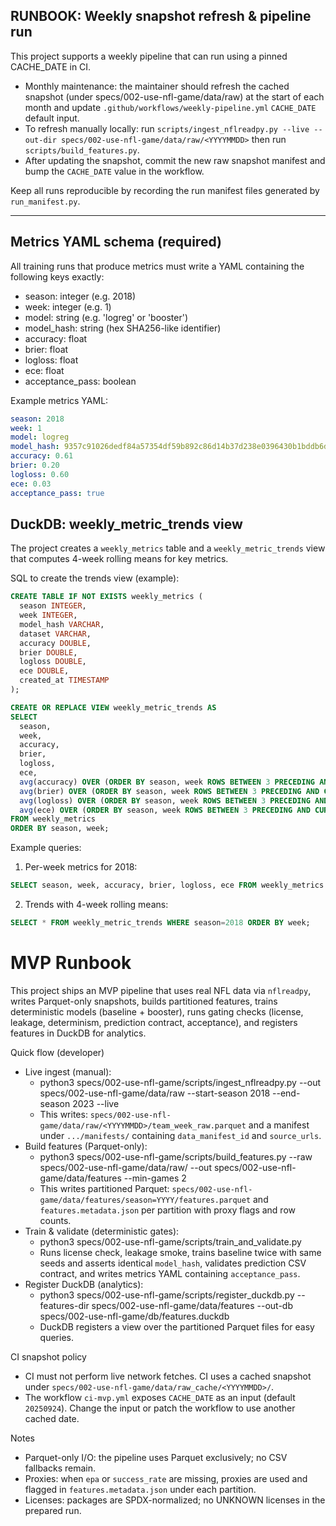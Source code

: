 ## RUNBOOK: Weekly snapshot refresh & pipeline run

This project supports a weekly pipeline that can run using a pinned CACHE_DATE in CI.

- Monthly maintenance: the maintainer should refresh the cached snapshot (under specs/002-use-nfl-game/data/raw) at the start of each month and update `.github/workflows/weekly-pipeline.yml` `CACHE_DATE` default input.
- To refresh manually locally: run `scripts/ingest_nflreadpy.py --live --out-dir specs/002-use-nfl-game/data/raw/<YYYYMMDD>` then run `scripts/build_features.py`.
- After updating the snapshot, commit the new raw snapshot manifest and bump the `CACHE_DATE` value in the workflow.

Keep all runs reproducible by recording the run manifest files generated by `run_manifest.py`.

---

## Metrics YAML schema (required)

All training runs that produce metrics must write a YAML containing the following keys exactly:

- season: integer (e.g. 2018)
- week: integer (e.g. 1)
- model: string (e.g. 'logreg' or 'booster')
- model_hash: string (hex SHA256-like identifier)
- accuracy: float
- brier: float
- logloss: float
- ece: float
- acceptance_pass: boolean

Example metrics YAML:

```yaml
season: 2018
week: 1
model: logreg
model_hash: 9357c91026dedf84a57354df59b892c86d14b37d238e0396430b1bddb6d72e85
accuracy: 0.61
brier: 0.20
logloss: 0.60
ece: 0.03
acceptance_pass: true
```

## DuckDB: weekly_metric_trends view

The project creates a `weekly_metrics` table and a `weekly_metric_trends` view that computes 4-week rolling means for key metrics.

SQL to create the trends view (example):

```sql
CREATE TABLE IF NOT EXISTS weekly_metrics (
  season INTEGER,
  week INTEGER,
  model_hash VARCHAR,
  dataset VARCHAR,
  accuracy DOUBLE,
  brier DOUBLE,
  logloss DOUBLE,
  ece DOUBLE,
  created_at TIMESTAMP
);

CREATE OR REPLACE VIEW weekly_metric_trends AS
SELECT
  season,
  week,
  accuracy,
  brier,
  logloss,
  ece,
  avg(accuracy) OVER (ORDER BY season, week ROWS BETWEEN 3 PRECEDING AND CURRENT ROW) AS accuracy_4wk_mean,
  avg(brier) OVER (ORDER BY season, week ROWS BETWEEN 3 PRECEDING AND CURRENT ROW) AS brier_4wk_mean,
  avg(logloss) OVER (ORDER BY season, week ROWS BETWEEN 3 PRECEDING AND CURRENT ROW) AS logloss_4wk_mean,
  avg(ece) OVER (ORDER BY season, week ROWS BETWEEN 3 PRECEDING AND CURRENT ROW) AS ece_4wk_mean
FROM weekly_metrics
ORDER BY season, week;
```

Example queries:

1) Per-week metrics for 2018:

```sql
SELECT season, week, accuracy, brier, logloss, ece FROM weekly_metrics WHERE season=2018 ORDER BY week;
```

2) Trends with 4-week rolling means:

```sql
SELECT * FROM weekly_metric_trends WHERE season=2018 ORDER BY week;
```

MVP Runbook
============

This project ships an MVP pipeline that uses real NFL data via `nflreadpy`, writes Parquet-only snapshots, builds partitioned features, trains deterministic models (baseline + booster), runs gating checks (license, leakage, determinism, prediction contract, acceptance), and registers features in DuckDB for analytics.

Quick flow (developer)
- Live ingest (manual):
  - python3 specs/002-use-nfl-game/scripts/ingest_nflreadpy.py --out specs/002-use-nfl-game/data/raw --start-season 2018 --end-season 2023 --live
  - This writes: `specs/002-use-nfl-game/data/raw/<YYYYMMDD>/team_week_raw.parquet` and a manifest under `.../manifests/` containing `data_manifest_id` and `source_urls`.
- Build features (Parquet-only):
  - python3 specs/002-use-nfl-game/scripts/build_features.py --raw specs/002-use-nfl-game/data/raw/<YYYYMMDD> --out specs/002-use-nfl-game/data/features --min-games 2
  - This writes partitioned Parquet: `specs/002-use-nfl-game/data/features/season=YYYY/features.parquet` and `features.metadata.json` per partition with proxy flags and row counts.
- Train & validate (deterministic gates):
  - python3 specs/002-use-nfl-game/scripts/train_and_validate.py
  - Runs license check, leakage smoke, trains baseline twice with same seeds and asserts identical `model_hash`, validates prediction CSV contract, and writes metrics YAML containing `acceptance_pass`.
- Register DuckDB (analytics):
  - python3 specs/002-use-nfl-game/scripts/register_duckdb.py --features-dir specs/002-use-nfl-game/data/features --out-db specs/002-use-nfl-game/db/features.duckdb
  - DuckDB registers a view over the partitioned Parquet files for easy queries.

CI snapshot policy
- CI must not perform live network fetches. CI uses a cached snapshot under `specs/002-use-nfl-game/data/raw_cache/<YYYYMMDD>/`.
- The workflow `ci-mvp.yml` exposes `CACHE_DATE` as an input (default `20250924`). Change the input or patch the workflow to use another cached date.

Notes
- Parquet-only I/O: the pipeline uses Parquet exclusively; no CSV fallbacks remain.
- Proxies: when `epa` or `success_rate` are missing, proxies are used and flagged in `features.metadata.json` under each partition.
- Licenses: packages are SPDX-normalized; no UNKNOWN licenses in the prepared run.
